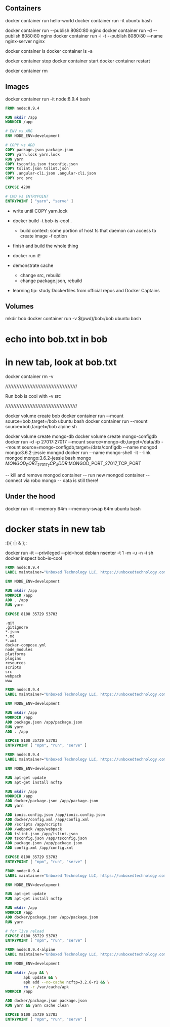 ## Containers

docker container run hello-world
docker container run -it ubuntu bash

docker container run --publish 8080:80 nginx
docker container run -d --publish 8080:80 nginx
docker container run -i -t --publish 8080:80 --name nginx-server nginx

docker container ls
docker container ls -a

docker container stop
docker container start
docker container restart

docker container rm

## Images

docker container run -it node:8.9.4 bash

```Dockerfile
FROM node:8.9.4

RUN mkdir /app
WORKDIR /app

# ENV vs ARG
ENV NODE_ENV=development

# COPY vs ADD
COPY package.json package.json
COPY yarn.lock yarn.lock
RUN yarn
COPY tsconfig.json tsconfig.json
COPY tslint.json tslint.json
COPY .angular-cli.json .angular-cli.json
COPY src src

EXPOSE 4200

# CMD vs ENTRYPOINT
ENTRYPOINT [ "yarn", "serve" ]
```

- write until COPY yarn.lock
- docker build -t bob-is-cool .

	- build context: some portion of host fs that daemon can access to create image
	-f option

- finish and build the whole thing
- docker run it!
- demonstrate cache

	- change src, rebuild
	- change package.json, rebuild

- learning tip: study Dockerfiles from official repos and Docker Captains

## Volumes

mkdir bob
docker container run -v $(pwd)/bob:/bob ubuntu bash

# echo into bob.txt in bob
# in new tab, look at bob.txt

docker container rm -v

/////////////////////////////////////////////

Run bob is cool with -v src

/////////////////////////////////////////////

docker volume create bob
docker container run --mount source=bob,target=/bob ubuntu bash
docker container run --mount source=bob,target=/bob alpine sh

docker volume create mongo-db
docker volume create mongo-configdb
docker run -d -p 27017:27017 --mount source=mongo-db,target=/data/db --mount source=mongo-configdb,target=/data/configdb --name mongod mongo:3.6.2-jessie mongod
docker run --name mongo-shell -it --link mongod mongo:3.6.2-jessie bash
mongo $MONGOD_PORT_27017_TCP_ADDR:$MONGOD_PORT_27017_TCP_PORT

-- kill and remove mongod container
-- run new mongod container
-- connect via robo mongo
-- data is still there!

## Under the hood

docker run -it --memory 64m --memory-swap 64m ubuntu bash
# docker stats in new tab
:(){ :|: & };:

docker run -it --privileged --pid=host debian nsenter -t 1 -m -u -n -i sh
docker inspect bob-is-cool

```Dockerfile
FROM node:8.9.4
LABEL maintainer="Unboxed Technology LLC, https://unboxedtechnology.com"

ENV NODE_ENV=development

RUN mkdir /app
WORKDIR /app
ADD . /app
RUN yarn

EXPOSE 8100 35729 53703
```

```.dockerignore
.git
.gitignore
*.json
*.md
*.xml
docker-compose.yml
node_modules
platforms
plugins
resources
scripts
src
webpack
www
```

```Dockerfile
FROM node:8.9.4
LABEL maintainer="Unboxed Technology LLC, https://unboxedtechnology.com"

ENV NODE_ENV=development

RUN mkdir /app
WORKDIR /app
ADD package.json /app/package.json
RUN yarn
ADD . /app

EXPOSE 8100 35729 53703
ENTRYPOINT [ "npm", "run", "serve" ]
```

```Dockerfile
FROM node:8.9.4
LABEL maintainer="Unboxed Technology LLC, https://unboxedtechnology.com"

ENV NODE_ENV=development

RUN apt-get update
RUN apt-get install ncftp

RUN mkdir /app
WORKDIR /app
ADD docker/package.json /app/package.json
RUN yarn

ADD ionic.config.json /app/ionic.config.json
ADD docker/config.xml /app/config.xml
ADD /scripts /app/scripts
ADD /webpack /app/webpack
ADD tslint.json /app/tslint.json
ADD tsconfig.json /app/tsconfig.json
ADD package.json /app/package.json
ADD config.xml /app/config.xml

EXPOSE 8100 35729 53703
ENTRYPOINT [ "npm", "run", "serve" ]
```

```Dockerfile
FROM node:8.9.4
LABEL maintainer="Unboxed Technology LLC, https://unboxedtechnology.com"

ENV NODE_ENV=development

RUN apt-get update
RUN apt-get install ncftp

RUN mkdir /app
WORKDIR /app
ADD docker/package.json /app/package.json
RUN yarn

# for live reload
EXPOSE 8100 35729 53703
ENTRYPOINT [ "npm", "run", "serve" ]
```

```Dockerfile
FROM node:8.9.4-alpine
LABEL maintainer="Unboxed Technology LLC, https://unboxedtechnology.com"

ENV NODE_ENV=development

RUN mkdir /app && \
		apk update && \
		apk add --no-cache ncftp=3.2.6-r1 && \
		rm -r /var/cache/apk
WORKDIR /app

ADD docker/package.json package.json
RUN yarn && yarn cache clean

EXPOSE 8100 35729 53703
ENTRYPOINT [ "npm", "run", "serve" ]
```